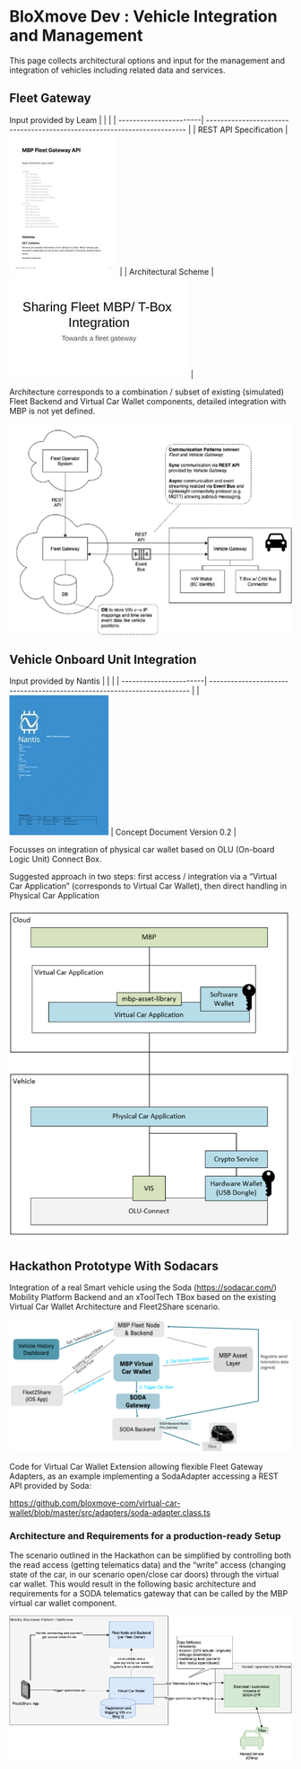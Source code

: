 # BloXmove Dev : Vehicle Integration and Management
This page collects architectural options and input for the management and integration of vehicles including related data and services.

## Fleet Gateway
Input provided by Leam
|   |   |
| -----------------------| ------------------------------------------------------------------------ |
| REST API Specification |![This is an image](attachments/2335342185/2335342196) |
| Architectural Scheme   |![This is an image](attachments/2335342185/2335407723) |

Architecture corresponds to a combination / subset of existing (simulated) Fleet Backend and Virtual Car Wallet components, detailed integration with MBP is not yet defined.

![This is an image](attachments/2335342185/2335637100.png)

## Vehicle Onboard Unit Integration
Input provided by Nantis
|   |   |
| -----------------------| ------------------------------------------------------------------------ |
| ![This is an image](attachments/2335342185/2335735409) | Concept Document Version 0.2 |

Focusses on integration of physical car wallet based on OLU (On-board Logic Unit) Connect Box.

Suggested approach in two steps: first access / integration via a “Virtual Car Application” (corresponds to Virtual Car Wallet), then direct handling in Physical Car Application

![This is an image](attachments/2335342185/2335506027.png)

## Hackathon Prototype With Sodacars
Integration of a real Smart vehicle using the Soda (https://sodacar.com/) Mobility Platform Backend and an xToolTech TBox based on the existing Virtual Car Wallet Architecture and Fleet2Share scenario.

![This is an image](attachments/2335342185/2335309423.png)

Code for Virtual Car Wallet Extension allowing flexible Fleet Gateway Adapters, as an example implementing a SodaAdapter accessing a REST API provided by Soda:

https://github.com/bloxmove-com/virtual-car-wallet/blob/master/src/adapters/soda-adapter.class.ts

### Architecture and Requirements for a production-ready Setup
The scenario outlined in the Hackathon can be simplified by controlling both the read access (getting telematics data) and the “write” access (changing state of the car, in our scenario open/close car doors) through the virtual car wallet. This would result in the following basic architecture and requirements for a SODA telematics gateway that can be called by the MBP virtual car wallet component.

![This is an image](attachments/2335342185/4446126123.png)

